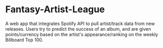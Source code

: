 # Fantasy-Artist-League
A web app that integrates Spotify API to pull artist/track data from new releases. Users try to predict the success of an album, and are given points/currency based on the artist's appearance/ranking on the weekly Billboard Top 100. 
